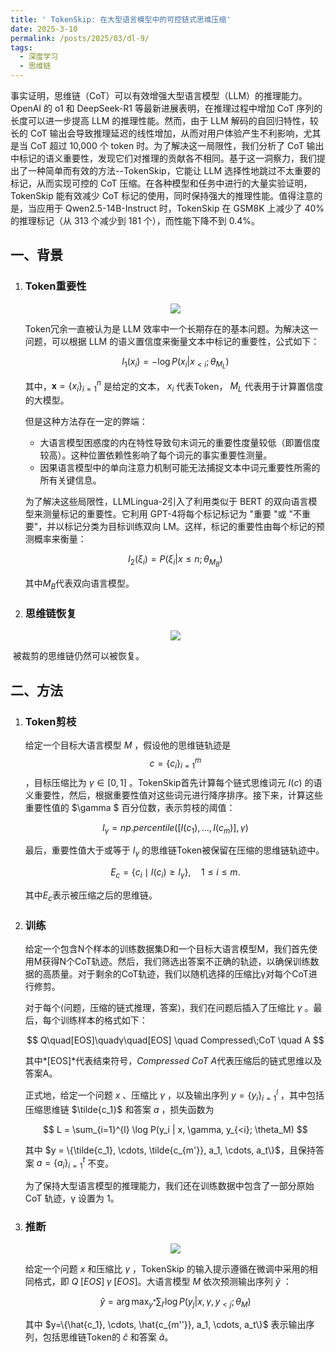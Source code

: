```yaml
---
title: ' TokenSkip: 在大型语言模型中的可控链式思维压缩'
date: 2025-3-10
permalink: /posts/2025/03/dl-9/
tags:
  - 深度学习
  - 思维链
---
```


事实证明，思维链（CoT）可以有效增强大型语言模型（LLM）的推理能力。OpenAI 的 o1 和 DeepSeek-R1 等最新进展表明，在推理过程中增加 CoT 序列的长度可以进一步提高 LLM 的推理性能。然而，由于 LLM 解码的自回归特性，较长的 CoT 输出会导致推理延迟的线性增加，从而对用户体验产生不利影响，尤其是当 CoT 超过 10,000 个 token 时。为了解决这一局限性，我们分析了 CoT 输出中标记的语义重要性，发现它们对推理的贡献各不相同。基于这一洞察力，我们提出了一种简单而有效的方法--TokenSkip，它能让 LLM 选择性地跳过不太重要的标记，从而实现可控的 CoT 压缩。在各种模型和任务中进行的大量实验证明，TokenSkip 能有效减少 CoT 标记的使用，同时保持强大的推理性能。值得注意的是，当应用于 Qwen2.5-14B-Instruct 时，TokenSkip 在 GSM8K 上减少了 40% 的推理标记（从 313 个减少到 181 个），而性能下降不到 0.4%。

## 一、背景

1. ### Token重要性

   <div align=center><img src="https://sheehan-fang.github.io/images/picture/TokenSkip/1.png"/></div>

   Token冗余一直被认为是 LLM 效率中一个长期存在的基本问题。为解决这一问题，可以根据 LLM 的语义置信度来衡量文本中标记的重要性，公式如下：

   $$
   I_1(x_i) = - \log P (x_i | x_{<i}; \theta_{M_L})
   $$

   其中，$\mathbf{x}=\{x_i\}_{i = 1}^n$ 是给定的文本， $x_i$ 代表Token， $M_L$ 代表用于计算置信度的大模型。

   但是这种方法存在一定的弊端：

   - 大语言模型困惑度的内在特性导致句末词元的重要性度量较低（即置信度较高）。这种位置依赖性影响了每个词元的事实重要性测量。
   - 因果语言模型中的单向注意力机制可能无法捕捉文本中词元重要性所需的所有关键信息。

   为了解决这些局限性，LLMLingua-2引入了利用类似于 BERT 的双向语言模型来测量标记的重要性。它利用 GPT-4将每个标记标记为 "重要 "或 "不重要"，并以标记分类为目标训练双向 LM。这样，标记的重要性由每个标记的预测概率来衡量：

   $$
   I_2(\xi_i) = P(\xi_i | x\leq n;\theta_{M_B})
   $$

   其中$M_B$代表双向语言模型。

2. ### 思维链恢复
   <div align=center><img src="https://sheehan-fang.github.io/images/picture/TokenSkip/2.png"/></div>

​	被裁剪的思维链仍然可以被恢复。

## 二、方法

1. ### Token剪枝

   给定一个目标大语言模型 $M$ ，假设他的思维链轨迹是 $$c=\left\{c_i\right\}_{i=1}^m$$ ，目标压缩比为 $\gamma \in [0, 1]$ 。TokenSkip首先计算每个链式思维词元 $I(c)$ 的语义重要性，然后，根据重要性值对这些词元进行降序排序。接下来，计算这些重要性值的 $\gamma $ 百分位数，表示剪枝的阈值：

   $$
   I_{\gamma} = np.percentile([I(c_1), \ldots, I(c_m)], \gamma)
   $$

   最后，重要性值大于或等于 $I_{\gamma}$ 的思维链Token被保留在压缩的思维链轨迹中。

   $$
   E_c = \{c_i \mid I(c_i) \geq I_{\gamma} \}, \quad 1 \leq i \leq m.
   $$
   
   其中$E_c$表示被压缩之后的思维链。

2. ### 训练

   给定一个包含N个样本的训练数据集D和一个目标大语言模型M，我们首先使用M获得N个CoT轨迹。然后，我们筛选出答案不正确的轨迹，以确保训练数据的高质量。对于剩余的CoT轨迹，我们以随机选择的压缩比γ对每个CoT进行修剪。

   对于每个⟨问题，压缩的链式推理，答案⟩，我们在问题后插入了压缩比 $γ$ 。最后，每个训练样本的格式如下：

   $$
   Q\quad[EOS]\quadγ\quad[EOS] \quad Compressed\;CoT \quad A
   $$

   其中*[EOS]*代表结束符号，*Compressed CoT A*代表压缩后的链式思维以及答案A。

   正式地，给定一个问题 $x$ 、压缩比 $\gamma$ ，以及输出序列 $y = \left \{ y_i \right \}_{i=1}^l$ ，其中包括压缩思维链 $\tilde{c_1}$ 和答案 $a$ ，损失函数为

   $$
   L = \sum_{i=1}^{l} \log P(y_i | x, \gamma, y_{<i}; \theta_M)
   $$

   其中 $y = \{\tilde{c_1}, \cdots, \tilde{c_{m'}}, a_1, \cdots, a_t\}$，且保持答案 $a = \left \{ a_i \right \}_{i=1}^t$ 不变。

   为了保持大型语言模型的推理能力，我们还在训练数据中包含了一部分原始 CoT 轨迹，γ 设置为 1。

3. ### 推断

   <div align=center><img src="https://sheehan-fang.github.io/images/picture/TokenSkip/3.png"/></div>

   给定一个问题 $x$ 和压缩比 $\gamma$ ，TokenSkip 的输入提示遵循在微调中采用的相同格式，即 $Q\;[EOS]\;γ\;[EOS]$。大语言模型 $M$ 依次预测输出序列 $\hat{y}$ ：

   $$
   \hat{y} = \arg \max_{y^*} \sum_{l'} \log P(y_j | x, \gamma, y_{<j}; \theta_M)
   $$

   其中 $y=\{\hat{c_1}, \cdots, \hat{c_{m''}}, a_1, \cdots, a_t\}$ 表示输出序列，包括思维链Token的 $\hat{c}$ 和答案 $\hat{a}$。

